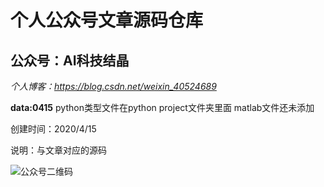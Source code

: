 # 个人公众号文章源码仓库
## 公众号：AI科技结晶
*个人博客：https://blog.csdn.net/weixin_40524689*

**data:0415**
python类型文件在python project文件夹里面
matlab文件还未添加

创建时间：2020/4/15

说明：与文章对应的源码

![公众号二维码](https://img-blog.csdnimg.cn/20200415115048982.jpg)
